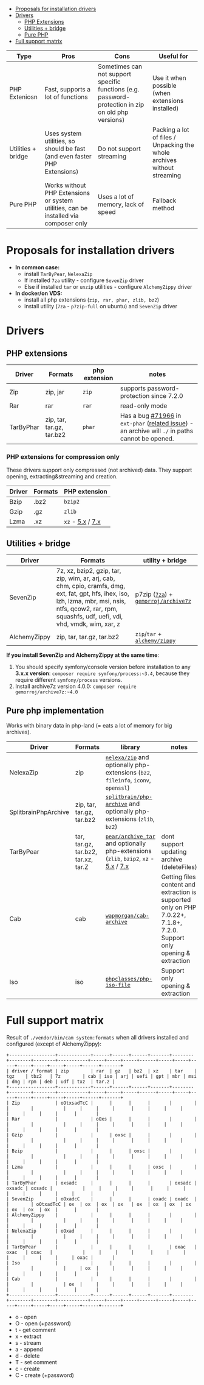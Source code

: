 - [Proposals for installation drivers](#proposals-for-installation-drivers)
- [Drivers](#drivers)
  - [PHP Extensions](#php-extensions)
  - [Utilities + bridge](#utilities--bridge)
  - [Pure PHP](#pure-php-implementation)
- [Full support matrix](#full-support-matrix)

| Type | Pros | Cons                                                                                               | Useful for                                                              |
|------|------|----------------------------------------------------------------------------------------------------|-------------------------------------------------------------------------|
| PHP Exteniosn | Fast, supports a lot of functions | Sometimes can not support specific functions (e.g. password-protection in zip on old php versions) | Use it when possible (when extensions installed)                        |
| Utilities + bridge | Uses system utilities, so should be fast (and even faster PHP Extensions) | Do not support streaming                                                                           | Packing a lot of files / Unpacking the whole archives without streaming |
| Pure PHP | Works without PHP Extensions or system utilities, can be installed via composer only | Uses a lot of memory, lack of speed                                                                | Fallback method                                                         |

# Proposals for installation drivers
- **In common case:**
  - install `TarByPear`, `NelexaZip`
  - If installed `7za` utility - configure `SevenZip` driver
  - Else if installed `tar` or `unzip` utilities - configure `AlchemyZippy` driver
- **In docker/on VDS:**
  - install all php extensions (`zip, rar, phar, zlib, bz2`)
  - install utility (`7za` - `p7zip-full` on ubuntu) and `SevenZip` driver

# Drivers
## PHP extensions

| Driver | Formats                   | php extension | notes                                                                                                                                                                                                        |
|--------|---------------------------|---------------|--------------------------------------------------------------------------------------------------------------------------------------------------------------------------------------------------------------|
| Zip | zip, jar                  | `zip`         | supports password-protection since 7.2.0                                                                                                                                                                     |
| Rar | rar                       | `rar` | read-only mode                                                                                                                                                                                               |
| TarByPhar | zip, tar, tar.gz, tar.bz2 | `phar` | Has a bug [#71966](https://bugs.php.net/bug.php?id=71966&thanks=10) in `ext-phar` ([related issue](https://github.com/wapmorgan/UnifiedArchive/issues/12)) - an archive will `./` in paths cannot be opened. |

### PHP extensions for compression only

These drivers support only compressed (not archived) data.  They support opening, extracting&streaming and creation.

| Driver | Formats | PHP extension                                                                                    |
|--------|---------|--------------------------------------------------------------------------------------------------|
| Bzip   | .bz2    | `bzip2`                                                                                          |
| Gzip   | .gz     | `zlib`                                                                                           |
| Lzma   | .xz     | `xz` - [5.x](https://github.com/payden/php-xz) / [7.x](https://github.com/codemasher/php-ext-xz) |

## Utilities + bridge

| Driver | Formats                                                                                                                                                                                                    | utility + bridge                                                                                                           |
|--------|------------------------------------------------------------------------------------------------------------------------------------------------------------------------------------------------------------|----------------------------------------------------------------------------------------------------------------------------|
| SevenZip | 7z, xz, bzip2, gzip, tar, zip, wim, ar, arj, cab, chm, cpio, cramfs, dmg, ext, fat, gpt, hfs, ihex, iso, lzh, lzma, mbr, msi, nsis, ntfs, qcow2, rar, rpm, squashfs, udf, uefi, vdi, vhd, vmdk, wim, xar, z | p7zip ([`7za`](http://p7zip.sourceforge.net/)) + [`gemorroj/archive7z`](https://packagist.org/packages/gemorroj/archive7z) |
| AlchemyZippy | zip, tar, tar.gz, tar.bz2                                                                                                                                                                                  | `zip`/`tar` + [`alchemy/zippy`](https://packagist.org/packages/alchemy/zippy)                                              |

**If you install SevenZip and AlchemyZippy at the same time**:
1. You should specify symfony/console version before installation to any **3.x.x version**: `composer require symfony/process:~3.4`, because they require different `symfony/process` versions.
2. Install archive7z version 4.0.0: `composer require gemorroj/archive7z:~4.0`

## Pure php implementation

Works with binary data in php-land (= eats a lot of memory for big archives).

| Driver               | Formats                             | library                                                                                                                                                                                                                | notes                                                                                                                   |
|----------------------|-------------------------------------|------------------------------------------------------------------------------------------------------------------------------------------------------------------------------------------------------------------------|-------------------------------------------------------------------------------------------------------------------------|
| NelexaZip            | zip                                 | [`nelexa/zip`](https://packagist.org/packages/nelexa/zip) and optionally php-extensions (`bz2`, `fileinfo`, `iconv`, `openssl`)                                                                                        |                                                                                                                         |
| SplitbrainPhpArchive | zip, tar, tar.gz, tar.bz2           | [`splitbrain/php-archive`](https://packagist.org/packages/splitbrain/php-archive) and optionally php-extensions (`zlib`, `bz2`)                                                                                         |                                                                                                                         |
| TarByPear            | tar, tar.gz, tar.bz2, tar.xz, tar.Z | [`pear/archive_tar`](https://packagist.org/packages/pear/archive_tar) and optionally php-extensions (`zlib`, `bzip2`, `xz` - [5.x](https://github.com/payden/php-xz) / [7.x](https://github.com/codemasher/php-ext-xz) | dont support updating archive (deleteFiles)                                                                             |
| Cab                  | cab                                 | [`wapmorgan/cab-archive`](https://packagist.org/packages/wapmorgan/cab-archive)                                                                                                                                        | Getting files content and extraction is supported only on PHP 7.0.22+, 7.1.8+, 7.2.0. Support only opening & extraction |
| Iso                  | iso                                 | [`phpclasses/php-iso-file`](https://packagist.org/packages/phpclasses/php-iso-file)                                                                                                                                    | Support only opening & extraction                                                                                       |

# Full support matrix

Result of `./vendor/bin/cam system:formats` when all drivers installed and configured (except of AlchemyZippy):
```
+-----------------+------------+------+------+------+-------+--------+--------+--------+-----------+-----+-----+-----+------+-----+-----+-----+-----+-----+-----+-----+------+-------+
| driver / format | zip        | rar  | gz   | bz2  | xz    | tar    | tgz    | tbz2   | 7z        | cab | iso | arj | uefi | gpt | mbr | msi | dmg | rpm | deb | udf | txz  | tar.z |
+-----------------+------------+------+------+------+-------+--------+--------+--------+-----------+-----+-----+-----+------+-----+-----+-----+-----+-----+-----+-----+------+-------+
| Zip             | oOtxsadTcC |      |      |      |       |        |        |        |           |     |     |     |      |     |     |     |     |     |     |     |      |       |
| Rar             |            | oOxs |      |      |       |        |        |        |           |     |     |     |      |     |     |     |     |     |     |     |      |       |
| Gzip            |            |      | oxsc |      |       |        |        |        |           |     |     |     |      |     |     |     |     |     |     |     |      |       |
| Bzip            |            |      |      | oxsc |       |        |        |        |           |     |     |     |      |     |     |     |     |     |     |     |      |       |
| Lzma            |            |      |      |      | oxsc  |        |        |        |           |     |     |     |      |     |     |     |     |     |     |     |      |       |
| TarByPhar       | oxsadc     |      |      |      |       | oxsadc | oxsadc | oxsadc |           |     |     |     |      |     |     |     |     |     |     |     |      |       |
| SevenZip        | oOxadcC    |      |      |      | oxadc | oxadc  |        |        | oOtxadTcC | ox  | ox  | ox  | ox   | ox  | ox  | ox  | ox  | ox  | ox  | ox  |      |       |
| AlchemyZippy    |            |      |      |      |       |        |        |        |           |     |     |     |      |     |     |     |     |     |     |     |      |       |
| NelexaZip       | oOxad      |      |      |      |       |        |        |        |           |     |     |     |      |     |     |     |     |     |     |     |      |       |
| TarByPear       |            |      |      |      |       | oxac   | oxac   | oxac   |           |     |     |     |      |     |     |     |     |     |     |     | oxac |       |
| Iso             |            |      |      |      |       |        |        |        |           |     | ox  |     |      |     |     |     |     |     |     |     |      |       |
| Cab             |            |      |      |      |       |        |        |        |           | ox  |     |     |      |     |     |     |     |     |     |     |      |       |
+-----------------+------------+------+------+------+-------+--------+--------+--------+-----------+-----+-----+-----+------+-----+-----+-----+-----+-----+-----+-----+------+-------+
```

- o - open
- O - open (+password)
- t - get comment
- x - extract
- s - stream
- a - append
- d - delete
- T - set comment
- c - create
- C - create (+password)
